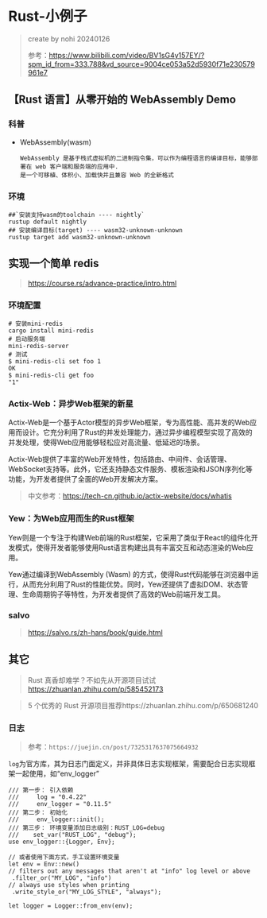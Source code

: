 # Rust-小例子

> create by nohi 20240126
>
> 参考：https://www.bilibili.com/video/BV1sG4y157EY/?spm_id_from=333.788&vd_source=9004ce053a52d5930f71e230579961e7



## 【Rust 语言】从零开始的 WebAssembly Demo

### 科普

* WebAssembly(wasm)

  ```
  WebAssembly 是基于栈式虚拟机的二进制指令集，可以作为编程语言的编译目标，能够部署在 web 客户端和服务端的应用中.
  是一个可移植、体积小、加载快并且兼容 Web 的全新格式
  ```

### 环境

```shell
##`安装支持wasm的toolchain ---- nightly`
rustup default nightly
## 安装编译目标(target) ---- wasm32-unknown-unknown
rustup target add wasm32-unknown-unknown
```

##  实现一个简单 redis

> https://course.rs/advance-practice/intro.html

### 环境配置

```shell
# 安装mini-redis
cargo install mini-redis
# 启动服务端
mini-redis-server
# 测试
$ mini-redis-cli set foo 1
OK
$ mini-redis-cli get foo
"1"
```



### Actix-Web：异步Web框架的新星

Actix-Web是一个基于Actor模型的异步Web框架，专为高性能、高并发的Web应用而设计。它充分利用了Rust的并发处理能力，通过异步编程模型实现了高效的并发处理，使得Web应用能够轻松应对高流量、低延迟的场景。

Actix-Web提供了丰富的Web开发特性，包括路由、中间件、会话管理、WebSocket支持等。此外，它还支持静态文件服务、模板渲染和JSON序列化等功能，为开发者提供了全面的Web开发解决方案。

> 中文参考：https://tech-cn.github.io/actix-website/docs/whatis









### Yew：为Web应用而生的Rust框架

Yew则是一个专注于构建Web前端的Rust框架，它采用了类似于React的组件化开发模式，使得开发者能够使用Rust语言构建出具有丰富交互和动态渲染的Web应用。

Yew通过编译到WebAssembly (Wasm) 的方式，使得Rust代码能够在浏览器中运行，从而充分利用了Rust的性能优势。同时，Yew还提供了虚拟DOM、状态管理、生命周期钩子等特性，为开发者提供了高效的Web前端开发工具。



### salvo

> https://salvo.rs/zh-hans/book/guide.html





## 其它

> Rust 真香却难学？不如先从开源项目试试 https://zhuanlan.zhihu.com/p/585452173

> 5 个优秀的 Rust 开源项目推荐https://zhuanlan.zhihu.com/p/650681240



### 日志

> 参考：`https://juejin.cn/post/7325317637075664932`

`log`为官方库，其为日志门面定义，并非具体日志实现框架，需要配合日志实现框架一起使用，如“env_logger”

```
/// 第一步： 引入依赖
///     log = "0.4.22"
///     env_logger = "0.11.5"
/// 第二步： 初始化
///     env_logger::init();
/// 第三步： 环境变量添加日志级别：RUST_LOG=debug
///    set_var("RUST_LOG", "debug");
use env_logger::{Logger, Env};

// 或者使用下面方式，手工设置环境变量
let env = Env::new()
// filters out any messages that aren't at "info" log level or above
 .filter_or("MY_LOG", "info")
// always use styles when printing
 .write_style_or("MY_LOG_STYLE", "always");

let logger = Logger::from_env(env);
```
